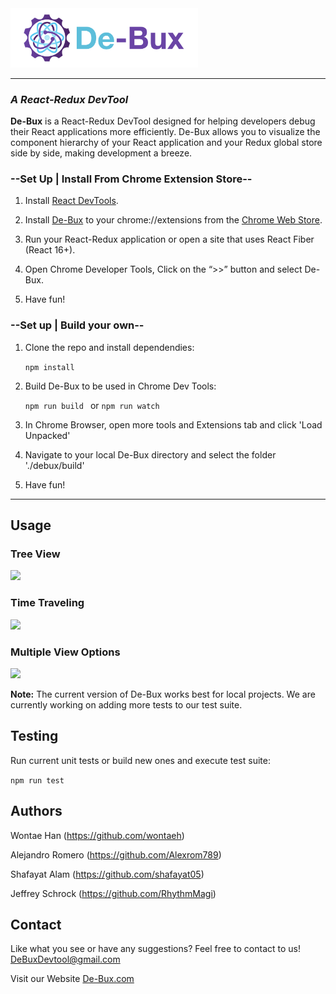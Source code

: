 <!-- # De-Bux  -->
<img src="/assets/DebuxLogoLarge.png" width="300px"/>

-----------------------------------------------------------------------------------------------------------------------------------------

<h3><i>A React-Redux DevTool</i></h3>


<strong>De-Bux</strong> is a React-Redux DevTool designed for helping developers debug their React applications more efficiently. De-Bux allows you to visualize the component hierarchy of your React application and your Redux global store side by side, making development a breeze. 


### --Set Up | Install From Chrome Extension Store--

1. Install <a href="https://chrome.google.com/webstore/detail/react-developer-tools/fmkadmapgofadopljbjfkapdkoienihi?hl=en">React DevTools</a>. 

2. Install <a href="https://chrome.google.com/webstore/detail/debux/ooihnkghpifccalpfakdnlolfaiidfjp?authuser=1">De-Bux</a> to your chrome://extensions from the <a href="https://chrome.google.com/webstore/category/extensions">Chrome Web Store</a>.

3. Run your React-Redux application or open a site that uses React Fiber (React 16+).

4. Open Chrome Developer Tools, Click on the “>>” button and select De-Bux.

5. Have fun!

### --Set up | Build your own--

1. Clone the repo and install dependendies: 

    ```npm install```

2. Build De-Bux to be used in Chrome Dev Tools: 

    ```npm run build ``` or ```npm run watch```

3. In Chrome Browser, open more tools and Extensions tab and click 'Load Unpacked' 

4. Navigate to your local De-Bux directory and select the folder './debux/build'

5. Have fun!

-----------------------------------------------------------------------------------------------------------------------------------------

## Usage

### Tree View
![](assets/demo_1.gif)

### Time Traveling
![](assets/demo_2.gif)

### Multiple View Options
![](assets/demo_3.gif)

**Note:**  The current version of De-Bux works best for local projects. We are currently working on adding more tests to our test suite.

## Testing
Run current unit tests or build new ones and execute test suite:

  ```npm run test```
## Authors

Wontae Han (https://github.com/wontaeh)

Alejandro Romero (https://github.com/Alexrom789)

Shafayat Alam (https://github.com/shafayat05)

Jeffrey Schrock (https://github.com/RhythmMagi)

## Contact

Like what you see or have any suggestions?
Feel free to contact to us!
DeBuxDevtool@gmail.com

Visit our Website <a href="https://De-Bux.com">De-Bux.com</a>

